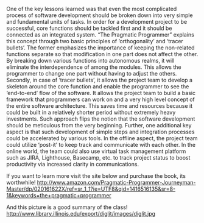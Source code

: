 One of the key lessons learned was that even the most complicated process of software development should be broken down into very simple and fundamental units of tasks.
In order for a development project to be successful, core functions should be tackled first and it should be connected as an integrated system. 
“The Pragmatic Programmer” explains this concept through two basic principles of ‘orthogonality’ and ‘tracer bullets’.
The former emphasizes the importance of keeping the non-related functions separate so that modification in one part does not affect the other.
By breaking down various functions into autonomous realms, it will eliminate the interdependence of among the modules.
This allows the programmer to change one part without having to adjust the others.
Secondly, in case of ‘tracer bullets’, it allows the project team to develop a skeleton around the core function and enable the programmer to see the ‘end-to-end’ flow of the software.
It allows the project team to build a basic framework that programmers can work on and a very high level concept of the entire software architecture.
This saves time and resources because it could be built in a relatively shorter period without extremely heavy investments.
Such approach flips the notion that the software development should be meticulous from the very beginning.
Further, one additional key aspect is that such development of simple steps and integration processes could be accelerated by various tools.
In the offline aspect, the project team could utilize ‘post-it’ to keep track and communicate with each other.
In the online world, the team could also use virtual task management platform such as JIRA, Lighthouse, Basecamp, etc. to track project status to boost productivity via increased clarity in communications.

If you want to learn more visit the site below and purchase the book, its worthwhile!
http://www.amazon.com/Pragmatic-Programmer-Journeyman-Master/dp/020161622X/ref=sr_1_1?ie=UTF8&qid=1416516135&sr=8-1&keywords=the+pragmatic+programmer

And this picture is a good summary of the class!
http://www.library.illinois.edu/export/diglit/images/diglit.jpg
